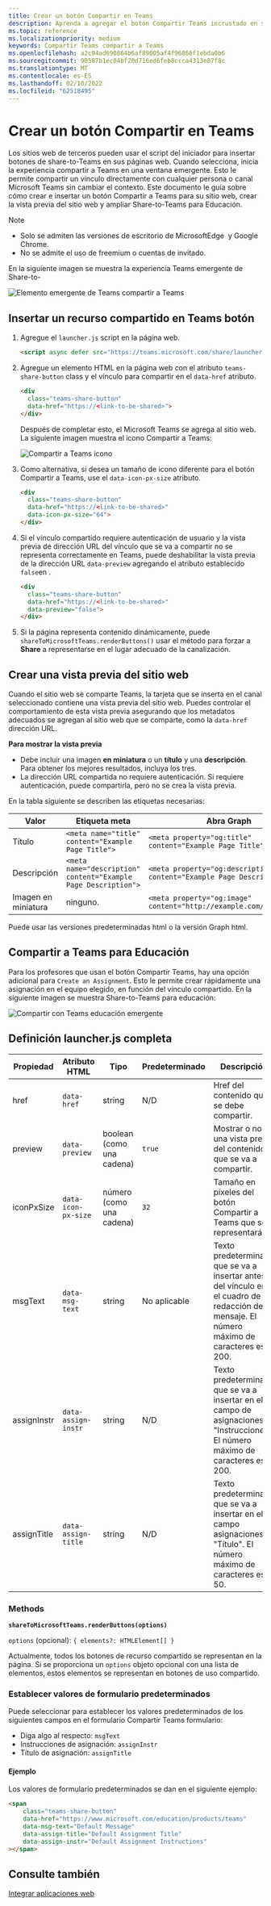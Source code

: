 ```yaml
---
title: Crear un botón Compartir en Teams
description: Aprenda a agregar el botón Compartir Teams incrustado en su sitio web, con una vista previa del sitio web, con ejemplos de código
ms.topic: reference
ms.localizationpriority: medium
keywords: Compartir Teams compartir a Teams
ms.openlocfilehash: a2c94ad690864b6af89005af4f96866f1ebda0b6
ms.sourcegitcommit: 90587b1ec04bf20d716ed6feb8ccca4313e87f8c
ms.translationtype: MT
ms.contentlocale: es-ES
ms.lasthandoff: 02/10/2022
ms.locfileid: "62518495"
---
```

# <a name="create-share-to-teams-button"></a>Crear un botón Compartir en Teams

Los sitios web de terceros pueden usar el script del iniciador para insertar botones de share-to-Teams en sus páginas web. Cuando selecciona, inicia la experiencia compartir a Teams en una ventana emergente. Esto le permite compartir un vínculo directamente con cualquier persona o canal Microsoft Teams sin cambiar el contexto. Este documento le guía sobre cómo crear e insertar un botón Compartir a Teams para su sitio web, crear la vista previa del sitio web y ampliar Share-to-Teams para Educación.

> [!NOTE]
> * Solo se admiten las versiones de escritorio de MicrosoftEdge&nbsp; y Google Chrome.
> * No se admite el uso de freemium o cuentas de invitado.  

En la siguiente imagen se muestra la experiencia Teams emergente de Share-to-

![Elemento emergente de Teams compartir a Teams](~/assets/images/share-to-teams-popup.png)

## <a name="embed-a-share-to-teams-button"></a>Insertar un recurso compartido en Teams botón

1. Agregue el `launcher.js` script en la página web.

    ```html
    <script async defer src="https://teams.microsoft.com/share/launcher.js"></script>
    ```

1. Agregue un elemento HTML en la página web con el atributo `teams-share-button` class y el vínculo para compartir en el `data-href` atributo.

    ```html
    <div
      class="teams-share-button"
      data-href="https://<link-to-be-shared>">
    </div>
    ```

    Después de completar esto, el Microsoft Teams se agrega al sitio web. La siguiente imagen muestra el icono Compartir a Teams:

    ![Compartir a Teams icono](~/assets/icons/share-to-teams-icon.png)

1. Como alternativa, si desea un tamaño de icono diferente para el botón Compartir a Teams, use el `data-icon-px-size` atributo.

    ```html
    <div
      class="teams-share-button"
      data-href="https://<link-to-be-shared>"
      data-icon-px-size="64">
    </div>
    ```
1. Si el vínculo compartido requiere autenticación de usuario y la vista previa de dirección URL del vínculo que se va a compartir no se representa correctamente en Teams, puede deshabilitar la vista previa de la dirección URL `data-preview` agregando el atributo establecido `false`en .

    ```html
    <div
      class="teams-share-button"
      data-href="https://<link-to-be-shared>"
      data-preview="false">
    </div>
    ```

1. Si la página representa contenido dinámicamente, puede `shareToMicrosoftTeams.renderButtons()` usar el método para forzar a **Share** a representarse en el lugar adecuado de la canalización.

## <a name="craft-your-website-preview"></a>Crear una vista previa del sitio web

Cuando el sitio web se comparte Teams, la tarjeta que se inserta en el canal seleccionado contiene una vista previa del sitio web. Puedes controlar el comportamiento de esta vista previa asegurando que los metadatos adecuados se agregan al sitio web que se comparte, como la `data-href` dirección URL.  

**Para mostrar la vista previa**

* Debe incluir una imagen **en miniatura** o un **título** y una **descripción**. Para obtener los mejores resultados, incluya los tres.
* La dirección URL compartida no requiere autenticación. Si requiere autenticación, puede compartirla, pero no se crea la vista previa.

En la tabla siguiente se describen las etiquetas necesarias:

|Valor|Etiqueta meta| Abra Graph|
|----|----|----|
|Título|`<meta name="title" content="Example Page Title">`|`<meta property="og:title" content="Example Page Title">`|
|Descripción|`<meta name="description" content="Example Page Description">`|`<meta property="og:description" content="Example Page Description">`|
|Imagen en miniatura| ninguno. |`<meta property="og:image" content="http://example.com/image.jpg">`|

Puede usar las versiones predeterminadas html o la versión Graph html.

## <a name="share-to-teams-for-education"></a>Compartir a Teams para Educación

Para los profesores que usan el botón Compartir Teams, hay una opción adicional para `Create an Assignment`. Esto le permite crear rápidamente una asignación en el equipo elegido, en función del vínculo compartido. En la siguiente imagen se muestra Share-to-Teams para educación: 

![Compartir con Teams educación emergente](~/assets/images/share-to-teams-popup-edu.png)

## <a name="full-launcherjs-definition"></a>Definición launcher.js completa

| Propiedad | Atributo HTML | Tipo | Predeterminado | Descripción |
| -------------- | ---------------------- | --------------------- | ------- | ---------------------------------------------------------------------- |
| href | `data-href` | string | N/D | Href del contenido que se debe compartir. |
| preview | `data-preview` | boolean (como una cadena) | `true` | Mostrar o no una vista previa del contenido que se va a compartir. |
| iconPxSize | `data-icon-px-size` | número (como una cadena) | `32` | Tamaño en píxeles del botón Compartir a Teams que se representará. |
| msgText | `data-msg-text` | string | No aplicable | Texto predeterminado que se va a insertar antes del vínculo en el cuadro de redacción del mensaje. El número máximo de caracteres es 200. |
| assignInstr | `data-assign-instr` | string | N/D | Texto predeterminado que se va a insertar en el campo de asignaciones "Instrucciones". El número máximo de caracteres es 200. |
| assignTitle | `data-assign-title` | string | N/D | Texto predeterminado que se va a insertar en el campo asignaciones "Título". El número máximo de caracteres es 50. |

### <a name="methods"></a>Methods

**`shareToMicrosoftTeams.renderButtons(options)`**

`options` (opcional): `{ elements?: HTMLElement[] }`

Actualmente, todos los botones de recurso compartido se representan en la página. Si se proporciona un `options` objeto opcional con una lista de elementos, estos elementos se representan en botones de uso compartido.

### <a name="set-default-form-values"></a>Establecer valores de formulario predeterminados

Puede seleccionar para establecer los valores predeterminados de los siguientes campos en el formulario Compartir Teams formulario:

* Diga algo al respecto: `msgText`
* Instrucciones de asignación: `assignInstr`
* Título de asignación: `assignTitle`

#### <a name="example"></a>Ejemplo

 Los valores de formulario predeterminados se dan en el siguiente ejemplo:

```html
<span
    class="teams-share-button"
    data-href="https://www.microsoft.com/education/products/teams"
    data-msg-text="Default Message"
    data-assign-title="Default Assignment Title"
    data-assign-instr="Default Assignment Instructions"
></span>
```

## <a name="see-also"></a>Consulte también

[Integrar aplicaciones web](~/samples/integrate-web-apps-overview.md)

